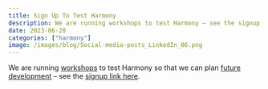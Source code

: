 ```yaml
---
title: Sign Up To Test Harmony
description: We are running workshops to test Harmony – see the signup link here.
date: 2023-06-28
categories: ["harmony"]
image: /images/blog/Social-media-posts_LinkedIn_06.png
---
```


We are running [workshops](/ai-in-mental-health/harmony-and-tidal-workshop/) to test Harmony so that we can plan [future development](/ai-in-mental-health/harmony-going-forward/) – see the [signup link here](https://ulster.onlinesurveys.ac.uk/harmony-online-eoi).
